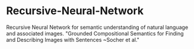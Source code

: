 # Recursive-Neural-Network
Recursive Neural Network for semantic understanding of natural language and associated images. "Grounded Compositional Semantics for Finding and Describing Images with Sentences  ~Socher et al."
